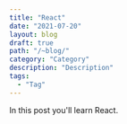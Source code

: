 ```yaml
---
title: "React"
date: "2021-07-20"
layout: blog
draft: true
path: "/~blog/"
category: "Category"
description: "Description"
tags:
  - "Tag"
---
```


In this post you'll learn React.
